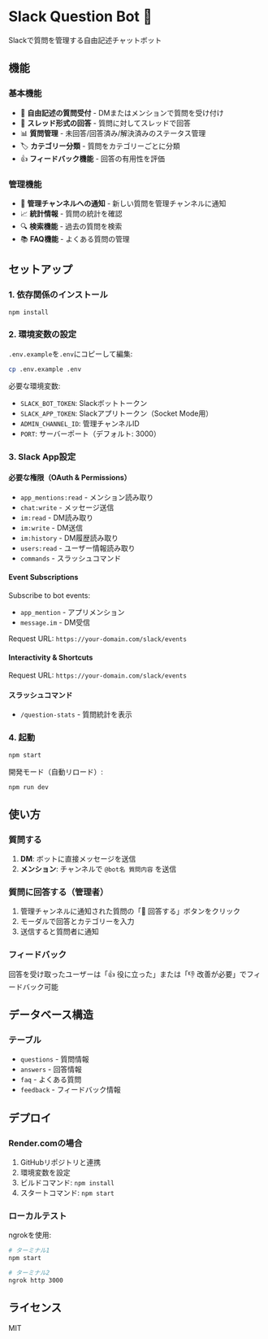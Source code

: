 # Slack Question Bot 🤖

Slackで質問を管理する自由記述チャットボット

## 機能

### 基本機能
- 📝 **自由記述の質問受付** - DMまたはメンションで質問を受け付け
- 💬 **スレッド形式の回答** - 質問に対してスレッドで回答
- 📊 **質問管理** - 未回答/回答済み/解決済みのステータス管理
- 🏷️ **カテゴリー分類** - 質問をカテゴリーごとに分類
- 👍 **フィードバック機能** - 回答の有用性を評価

### 管理機能
- 🔔 **管理チャンネルへの通知** - 新しい質問を管理チャンネルに通知
- 📈 **統計情報** - 質問の統計を確認
- 🔍 **検索機能** - 過去の質問を検索
- 📚 **FAQ機能** - よくある質問の管理

## セットアップ

### 1. 依存関係のインストール
```bash
npm install
```

### 2. 環境変数の設定
`.env.example`を`.env`にコピーして編集:
```bash
cp .env.example .env
```

必要な環境変数:
- `SLACK_BOT_TOKEN`: Slackボットトークン
- `SLACK_APP_TOKEN`: Slackアプリトークン（Socket Mode用）
- `ADMIN_CHANNEL_ID`: 管理チャンネルID
- `PORT`: サーバーポート（デフォルト: 3000）

### 3. Slack App設定

#### 必要な権限（OAuth & Permissions）
- `app_mentions:read` - メンション読み取り
- `chat:write` - メッセージ送信
- `im:read` - DM読み取り
- `im:write` - DM送信
- `im:history` - DM履歴読み取り
- `users:read` - ユーザー情報読み取り
- `commands` - スラッシュコマンド

#### Event Subscriptions
Subscribe to bot events:
- `app_mention` - アプリメンション
- `message.im` - DM受信

Request URL: `https://your-domain.com/slack/events`

#### Interactivity & Shortcuts
Request URL: `https://your-domain.com/slack/events`

#### スラッシュコマンド
- `/question-stats` - 質問統計を表示

### 4. 起動
```bash
npm start
```

開発モード（自動リロード）:
```bash
npm run dev
```

## 使い方

### 質問する
1. **DM**: ボットに直接メッセージを送信
2. **メンション**: チャンネルで `@bot名 質問内容` を送信

### 質問に回答する（管理者）
1. 管理チャンネルに通知された質問の「📝 回答する」ボタンをクリック
2. モーダルで回答とカテゴリーを入力
3. 送信すると質問者に通知

### フィードバック
回答を受け取ったユーザーは「👍 役に立った」または「👎 改善が必要」でフィードバック可能

## データベース構造

### テーブル
- `questions` - 質問情報
- `answers` - 回答情報
- `faq` - よくある質問
- `feedback` - フィードバック情報

## デプロイ

### Render.comの場合
1. GitHubリポジトリと連携
2. 環境変数を設定
3. ビルドコマンド: `npm install`
4. スタートコマンド: `npm start`

### ローカルテスト
ngrokを使用:
```bash
# ターミナル1
npm start

# ターミナル2
ngrok http 3000
```

## ライセンス
MIT